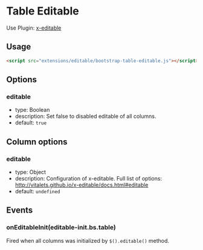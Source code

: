 # Table Editable

Use Plugin: [x-editable](https://github.com/vitalets/x-editable)

## Usage

```html
<script src="extensions/editable/bootstrap-table-editable.js"></script>
```

## Options

### editable

* type: Boolean
* description: Set false to disabled editable of all columns.
* default: `true`

## Column options

### editable

* type: Object
* description: Configuration of x-editable. Full list of options: http://vitalets.github.io/x-editable/docs.html#editable
* default: `undefined`

## Events

### onEditableInit(editable-init.bs.table)

Fired when all columns was initialized by `$().editable()` method.


